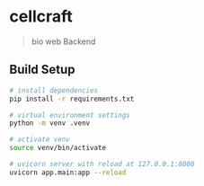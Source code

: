 # cellcraft
> bio web Backend

## Build Setup

``` bash
# install dependencies
pip install -r requirements.txt

# virtual environment settings
python -m venv .venv

# activate venv
source venv/bin/activate

# uvicorn server with reload at 127.0.0.1:8000
uvicorn app.main:app --reload